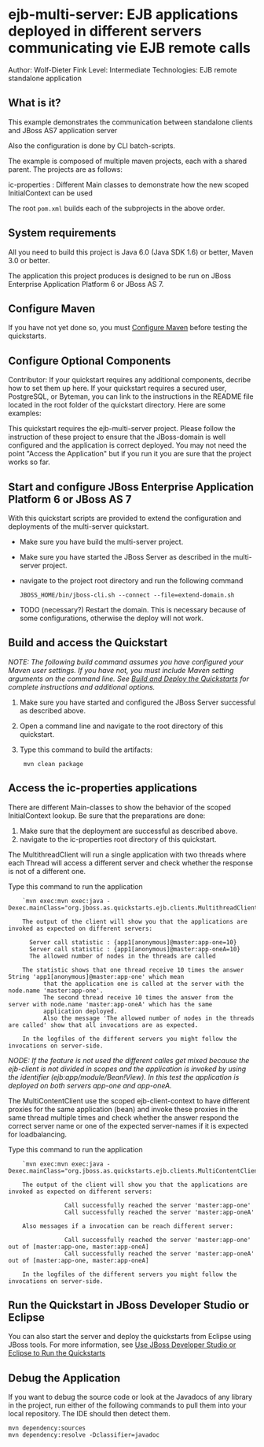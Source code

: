 ejb-multi-server: EJB applications deployed in different servers communicating vie EJB remote calls
======================================================
Author: Wolf-Dieter Fink
Level: Intermediate
Technologies: EJB remote standalone application


What is it?
-----------

This example demonstrates the communication between standalone clients and JBoss AS7 application server

Also the configuration is done by CLI batch-scripts.


The example is composed of multiple maven projects, each with a shared parent. The projects are as follows:

ic-properties : Different Main classes to demonstrate how the new scoped InitialContext can be used

The root `pom.xml` builds each of the subprojects in the above order.



System requirements
-------------------

All you need to build this project is Java 6.0 (Java SDK 1.6) or better, Maven 3.0 or better.

The application this project produces is designed to be run on JBoss Enterprise Application Platform 6 or JBoss AS 7. 

 
Configure Maven
---------------

If you have not yet done so, you must [Configure Maven](../README.md#mavenconfiguration) before testing the quickstarts.


Configure Optional Components
-------------------------

Contributor: If your quickstart requires any additional components, decribe how to set them up here. If your quickstart requires a secured user, PostgreSQL, or Byteman, you can link to the instructions in the README file located in the root folder of the quickstart directory. Here are some examples:

This quickstart requires the ejb-multi-server project. Please follow the instruction of these project to ensure that the JBoss-domain is well configured and the application is correct deployed. You may not need the point "Access the Application" but if you run it you are sure that the project works so far.

Start and configure JBoss Enterprise Application Platform 6 or JBoss AS 7
-------------------------

With this quickstart scripts are provided to extend the configuration and deployments of the multi-server quickstart.

 * Make sure you have build the multi-server project.
 * Make sure you have started the JBoss Server as described in the multi-server project.
 * navigate to the project root directory and run the following command
 
     `JBOSS_HOME/bin/jboss-cli.sh --connect --file=extend-domain.sh`
     
 * TODO (necessary?) Restart the domain. This is necessary because of some configurations, otherwise the deploy will not work.


Build and access the Quickstart
-------------------------

_NOTE: The following build command assumes you have configured your Maven user settings. If you have not, you must include Maven setting arguments on the command line. See [Build and Deploy the Quickstarts](../README.md#buildanddeploy) for complete instructions and additional options._

1. Make sure you have started and configured the JBoss Server successful as described above.
2. Open a command line and navigate to the root directory of this quickstart.
3. Type this command to build the artifacts:

        mvn clean package
        


Access the ic-properties applications
---------------------

There are different Main-classes to show the behavior of the scoped InitialContext lookup.
Be sure that the preparations are done:

1. Make sure that the deployment are successful as described above.
2. navigate to the ic-properties root directory of this quickstart.

The MultithreadClient will run a single application with two threads where each Thread will access a different server and check whether
the response is not of a different one.

   Type this command to run the application

        `mvn exec:mvn exec:java -Dexec.mainClass="org.jboss.as.quickstarts.ejb.clients.MultithreadClient`
        
        The output of the client will show you that the applications are invoked as expected on different servers:

          Server call statistic : {app1[anonymous]@master:app-one=10}
          Server call statistic : {app1[anonymous]@master:app-oneA=10}
          The allowed number of nodes in the threads are called

        The statistic shows that one thread receive 10 times the answer String 'app1[anonymous]@master:app-one' which mean
			  that the application one is called at the server with the node.name 'master:app-one'.
			  The second thread receive 10 times the answer from the server with node.name 'master:app-oneA' which has the same
			  application deployed.
			  Also the message 'The allowed number of nodes in the threads are called' show that all invocations are as expected.

        In the logfiles of the different servers you might follow the invocations on server-side.

_NODE: If the feature is not used the different calles get mixed because the ejb-client is not divided in scopes and the application is invoked 
by using the identifier (ejb:app/module/Bean!View). In this test the application is deployed on both servers app-one and app-oneA._



The MultiContentClient use the scoped ejb-client-context to have different proxies for the same application (bean) and invoke these proxies
in the same thread multiple times and check whether the answer respond the correct server name or one of the expected server-names if it
is expected for loadbalancing.

   Type this command to run the application

        `mvn exec:mvn exec:java -Dexec.mainClass="org.jboss.as.quickstarts.ejb.clients.MultiContentClient`
        
        The output of the client will show you that the applications are invoked as expected on different servers:
        
					Call successfully reached the server 'master:app-one'
					Call successfully reached the server 'master:app-oneA'

        Also messages if a invocation can be reach different server:

					Call successfully reached the server 'master:app-one' out of [master:app-one, master:app-oneA]
					Call successfully reached the server 'master:app-oneA' out of [master:app-one, master:app-oneA]

        In the logfiles of the different servers you might follow the invocations on server-side.



Run the Quickstart in JBoss Developer Studio or Eclipse
-------------------------------------
You can also start the server and deploy the quickstarts from Eclipse using JBoss tools. For more information, see [Use JBoss Developer Studio or Eclipse to Run the Quickstarts](../README.md#useeclipse) 

Debug the Application
------------------------------------

If you want to debug the source code or look at the Javadocs of any library in the project, run either of the following commands to pull them into your local repository. The IDE should then detect them.

    mvn dependency:sources
    mvn dependency:resolve -Dclassifier=javadoc

